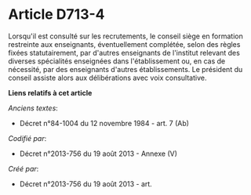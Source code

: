 # Article D713-4

Lorsqu'il est consulté sur les recrutements, le conseil siège en formation restreinte aux enseignants, éventuellement
complétée, selon des règles fixées statutairement, par d'autres enseignants de l'institut relevant des diverses spécialités
enseignées dans l'établissement ou, en cas de nécessité, par des enseignants d'autres établissements. Le président du conseil
assiste alors aux délibérations avec voix consultative.

**Liens relatifs à cet article**

_Anciens textes_:

  - Décret n°84-1004 du 12 novembre 1984 - art. 7 (Ab)

_Codifié par_:

  - Décret n°2013-756 du 19 août 2013 -  Annexe (V)

_Créé par_:

  - Décret n°2013-756 du 19 août 2013 - art.
